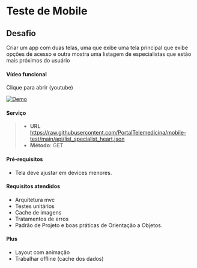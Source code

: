 Teste de Mobile
===================


Desafio
-------------
Criar um app com duas telas, uma que exibe uma tela principal que exibe opções de acesso e outra mostra uma listagem de especialistas que estão mais próximos do usuário



#### <i class="icon-file"></i> Vídeo funcional
Clique para abrir (youtube)

[![Demo](https://github.com/diogoroos/mobile-test/blob/main/TM.png)](https://www.youtube.com/watch?v=GbB4gaQxlBw)

#### <i class="icon-folder-open"></i> Serviço
> - **URL** https://raw.githubusercontent.com/PortalTelemedicina/mobile-test/main/api/list_specialist_heart.json
> - **Método**: GET

#### <i class="icon-pencil"></i> Pré-requisitos
- Tela deve ajustar em devices menores.

#### <i class="icon-folder-open"></i> Requisitos atendidos
- Arquitetura mvc
- Testes unitários
- Cache de imagens
- Tratamentos de erros
- Padrão de Projeto e boas práticas de Orientação a Objetos.

#### <i class="icon-hdd"></i> Plus
- Layout com animação
- Trabalhar offline (cache dos dados)
